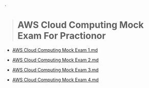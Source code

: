 .

> # AWS Cloud Computing Mock Exam  For Practionor


- [AWS Cloud Computing Mock Exam 1.md](https://github.com/Self-Education-for-Business-analyst/AWS-Cloud-Computing-Mock-Exam/blob/main/AWS%20Cloud%20Computing%20Mock%20Exam%201.md)

- [AWS Cloud Computing Mock Exam 2.md]()

- [AWS Cloud Computing Mock Exam 3.md]()

- [AWS Cloud Computing Mock Exam 4.md]()
